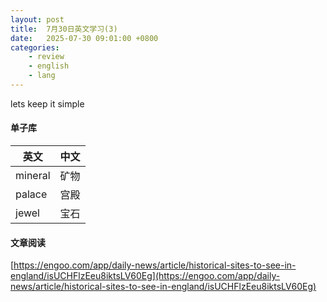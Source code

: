 ```yaml
---
layout: post
title:  7月30日英文学习(3)
date:   2025-07-30 09:01:00 +0800
categories: 
    - review
    - english
    - lang
---
```


lets keep it simple

#### 单子库

英文 | 中文
-- | --
mineral |  矿物
palace | 宫殿
jewel | 宝石

#### 文章阅读

[https://engoo.com/app/daily-news/article/historical-sites-to-see-in-england/isUCHFlzEeu8iktsLV60Eg](https://engoo.com/app/daily-news/article/historical-sites-to-see-in-england/isUCHFlzEeu8iktsLV60Eg)
